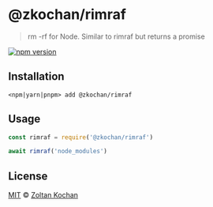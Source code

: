 # @zkochan/rimraf

> rm -rf for Node. Similar to rimraf but returns a promise

[![npm version](https://img.shields.io/npm/v/@zkochan/rimraf.svg)](https://www.npmjs.com/package/@zkochan/rimraf)

## Installation

```
<npm|yarn|pnpm> add @zkochan/rimraf
```

## Usage

```js
const rimraf = require('@zkochan/rimraf')

await rimraf('node_modules')
```

## License

[MIT](LICENSE) © [Zoltan Kochan](https://www.kochan.io/)
